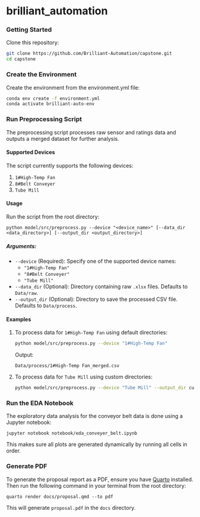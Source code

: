 # brilliant_automation

### Getting Started

Clone this repository:

```bash
git clone https://github.com/Brilliant-Automation/capstone.git
cd capstone
```

### Create the Environment
Create the environment from the environment.yml file:

```bash
conda env create -f environment.yml
conda activate brilliant-auto-env
```

### Run Preprocessing Script

The preprocessing script processes raw sensor and ratings data and outputs a merged dataset for further analysis.

#### **Supported Devices**
The script currently supports the following devices:
1. `1#High-Temp Fan`
2. `8#Belt Conveyer`
3. `Tube Mill`

#### **Usage**
Run the script from the root directory:

```
python model/src/preprocess.py --device "<device_name>" [--data_dir <data_directory>] [--output_dir <output_directory>]
```

##### **Arguments**:
- `--device` (Required): Specify one of the supported device names:
  - `"1#High-Temp Fan"`
  - `"8#Belt Conveyer"`
  - `"Tube Mill"`
- `--data_dir` (Optional): Directory containing raw `.xlsx` files. Defaults to `Data/raw`.
- `--output_dir` (Optional): Directory to save the processed CSV file. Defaults to `Data/process`.

#### **Examples**
1. To process data for `1#High-Temp Fan` using default directories:
   ```bash
   python model/src/preprocess.py --device "1#High-Temp Fan"
   ```
   Output:
   ```
   Data/process/1#High-Temp Fan_merged.csv
   ```

2. To process data for `Tube Mill` using custom directories:
   ```bash
   python model/src/preprocess.py --device "Tube Mill" --output_dir custom_data/processed
   ```


### Run the EDA Notebook
The exploratory data analysis for the conveyor belt data is done using a Jupyter notebook:

```
jupyter notebook notebook/eda_conveyer_belt.ipynb
```

This makes sure all plots are generated dynamically by running all cells in order. 

### Generate PDF

To generate the proposal report as a PDF, ensure you have [Quarto](https://quarto.org/) installed. Then run the following command in your terminal from the root directory:

```
quarto render docs/proposal.qmd --to pdf
```

This will generate `proposal.pdf` in the `docs` directory.
